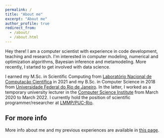 ```yaml
---
permalink: /
title: "About me"
excerpt: "About me"
author_profile: true
redirect_from: 
  - /about/
  - /about.html
---
```


Hey there! I am a computer scientist with experience in code development, teaching and research. I'm interested in computer modeling, numerical and optimization algorithms, Bayesian inference and metamodeling. More recently, I started to get involved with data science. 

I earned my M.Sc. in Scientific Computing from [Laboratório Nacional de Computação Científica](https://lncc.br) in 2021 and my B.Sc. in Computer Science in 2018 from [Universidade Federal do Rio de Janeiro](https://ufrj.br). In the latter, I worked as a temporary university lecturer in the [Computer Science Institute](https://dcc.ufrj.br) from March 2020 to March 2022. I currently hold the position of scientific programmer/researcher at [LMMP/PUC-Rio](http://lmmp.mec.puc-rio.br/lmmp/).




**For more info**
------
More info about me and my previous experiences are available in [this page](https://jvitordeoliveira96.github.io/cv/). 